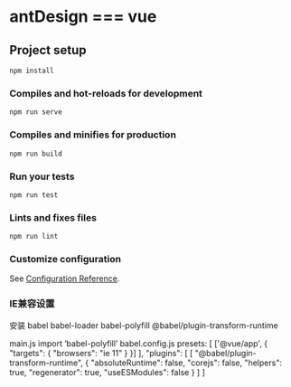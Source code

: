 # antDesign === vue

## Project setup
```
npm install
```

### Compiles and hot-reloads for development
```
npm run serve
```

### Compiles and minifies for production
```
npm run build
```

### Run your tests
```
npm run test
```

### Lints and fixes files
```
npm run lint
```

### Customize configuration
See [Configuration Reference](https://cli.vuejs.org/config/).


### IE兼容设置
安装 babel babel-loader babel-polyfill @babel/plugin-transform-runtime

main.js import ‘babel-polyfill’
babel.config.js
    presets: [
        ['@vue/app', {
            "targets": {
                "browsers": "ie 11"
            }
        }]
    ],
    "plugins": [
        [
            "@babel/plugin-transform-runtime",
            {
                "absoluteRuntime": false,
                "corejs": false,
                "helpers": true,
                "regenerator": true,
                "useESModules": false
            }
        ]
    ]


